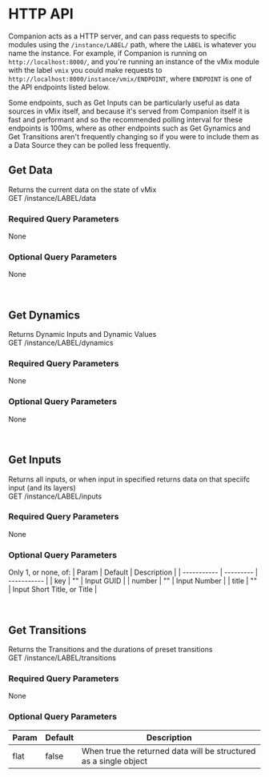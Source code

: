 # HTTP API
Companion acts as a HTTP server, and can pass requests to specific modules using the `/instance/LABEL/` path, where the `LABEL` is whatever you name the instance. For example, if Companion is running on `http://localhost:8000/`, and you're running an instance of the vMix module with the label `vmix` you could make requests to `http://localhost:8000/instance/vmix/ENDPOINT`, where `ENDPOINT` is one of the API endpoints listed below.

Some endpoints, such as Get Inputs can be particularly useful as data sources in vMix itself, and because it's served from Companion itself it is fast and performant and so the recommended polling interval for these endpoints is 100ms, where as other endpoints such as Get Gynamics and Get Transitions aren't frequently changing so if you were to include them as a Data Source they can be polled less frequently.

## Get Data
Returns the current data on the state of vMix
<br>GET /instance/LABEL/data

### Required Query Parameters
None

### Optional Query Parameters
None


<br>

## Get Dynamics
Returns Dynamic Inputs and Dynamic Values
<br>GET /instance/LABEL/dynamics

### Required Query Parameters
None

### Optional Query Parameters
None


<br>

## Get Inputs
Returns all inputs, or when input in specified returns data on that speciifc input (and its layers)
<br>GET /instance/LABEL/inputs

### Required Query Parameters
None

### Optional Query Parameters
Only 1, or none, of:
|    Param    |  Default  | Description |
| ----------- | --------- | ----------- |
| key  | "" | Input GUID |
| number  | "" | Input Number |
| title  | "" | Input Short Title, or Title |


<br>

## Get Transitions
Returns the Transitions and the durations of preset transitions
<br>GET /instance/LABEL/transitions

### Required Query Parameters
None

### Optional Query Parameters
|    Param    |  Default  | Description |
| ----------- | --------- | ----------- |
| flat  | false | When true the returned data will be structured as a single object |




